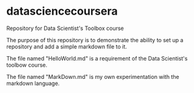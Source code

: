 datasciencecoursera
===================

Repository for Data Scientist's Toolbox course


The purpose of this repository is to demonstrate the ability to set up a repository
and add a simple markdown file to it.

The file named "HelloWorld.md" is a requirement of the Data Scientist's toolbow course.

The file named "MarkDown.md" is my own experimentation with the markdown language.
